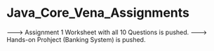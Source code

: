 # Java_Core_Vena_Assignments

---> Assignment 1 Worksheet with all 10 Questions is pushed.
---> Hands-on Prohject (Banking System) is pushed.

